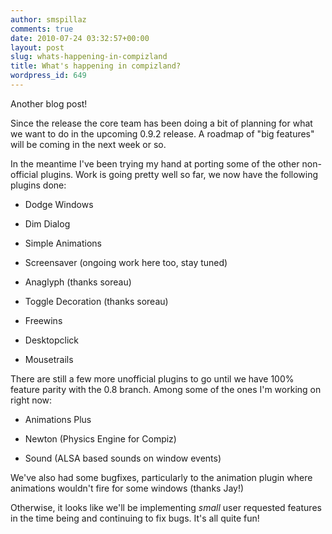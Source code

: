 ```yaml
---
author: smspillaz
comments: true
date: 2010-07-24 03:32:57+00:00
layout: post
slug: whats-happening-in-compizland
title: What's happening in compizland?
wordpress_id: 649
---
```


Another blog post!

Since the release the core team has been doing a bit of planning for what we want to do in the upcoming 0.9.2 release. A roadmap of "big features" will be coming in the next week or so.

In the meantime I've been trying my hand at porting some of the other non-official plugins. Work is going pretty well so far, we now have the following plugins done:



	
  * Dodge Windows

	
  * Dim Dialog

	
  * Simple Animations

	
  * Screensaver (ongoing work here too, stay tuned)

	
  * Anaglyph (thanks soreau)

	
  * Toggle Decoration (thanks soreau)

	
  * Freewins

	
  * Desktopclick

	
  * Mousetrails


There are still a few more unofficial plugins to go until we have 100% feature parity with the 0.8 branch. Among some of the ones I'm working on right now:

	
  * Animations Plus

	
  * Newton (Physics Engine for Compiz)

	
  * Sound (ALSA based sounds on window events)


We've also had some bugfixes, particularly to the animation plugin where animations wouldn't fire for some windows (thanks Jay!)

Otherwise, it looks like we'll be implementing *small* user requested features in the time being and continuing to fix bugs. It's all quite fun!
